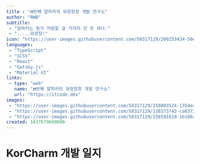 ```yaml
---
title : "𝝅번째 알파카의 와장창창 개발 연구소"
author: "RWB"
subtitle:
 - "알파카는 뭔가 자랑할 걸 가지러 간 듯 하다."
 - ".....와장창!"
icon: "https://user-images.githubusercontent.com/50317129/260253434-50d3eaf8-9780-44e7-b8b4-e58ea35c5e96.png"
languages:
 - "TypeScript"
 - "SCSS"
 - "React"
 - "Gatsby.js"
 - "Material UI"
links:
 - type: "web"
   name: "𝝅번째 알파카의 와장창창 개발 연구소"
   url: "https://itcode.dev"
images:
 - "https://user-images.githubusercontent.com/50317129/259803524-1354ec8d-c02f-44cc-a49c-2d5ea53452b6.png"
 - "https://user-images.githubusercontent.com/50317129/138373743-ca6372cb-4c2e-4517-9190-4babdde6b98a.gif"
 - "https://user-images.githubusercontent.com/50317129/258591619-1b188aa3-78a3-48eb-a815-1e5d86184e50.png"
created: 1637679600000
---
```


# KorCharm 개발 일지


